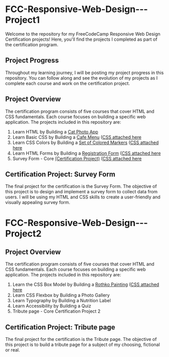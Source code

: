 # FCC-Responsive-Web-Design---Project1

Welcome to the repository for my FreeCodeCamp Responsive Web Design Certification projects! Here, you'll find the projects I completed as part of the certification program.

## Project Progress

Throughout my learning journey, I will be posting my project progress in this repository. You can follow along and see the evolution of my projects as I complete each course and work on the certification project.

## Project Overview

The certification program consists of five courses that cover HTML and CSS fundamentals. Each course focuses on building a specific web application. The projects included in this repository are:

1. Learn HTML by Building a [Cat Photo App](https://github.com/Wxrren/FCC-Responsive-Web-Design/blob/main/Project%201/Cat%20Photo%20App.html) 
2. Learn Basic CSS by Building a [Cafe Menu](https://github.com/Wxrren/FCC-Responsive-Web-Design/blob/main/Project%201/cafe%20menu.html) ([CSS attached here](https://github.com/Wxrren/FCC-Responsive-Web-Design/blob/main/Project%201/Cafe-menu-style.css)
3. Learn CSS Colors by Building a [Set of Colored Markers](https://github.com/Wxrren/FCC-Responsive-Web-Design/blob/main/Project%201/Colour%20Mark.html) ([CSS attached here](https://github.com/Wxrren/FCC-Responsive-Web-Design/blob/main/Project%201/colourmark.css)
4. Learn HTML Forms by Building a [Registration Form](https://github.com/Wxrren/FCC-Responsive-Web-Design/blob/main/Project%201/test.html) ([CSS attached here](https://github.com/Wxrren/FCC-Responsive-Web-Design/blob/main/Project%201/style.css)
5. Survey Form -  Core [(Certification Project)](https://github.com/Wxrren/FCC-Responsive-Web-Design/blob/main/Project%201/Survey%20Form.html)  ([CSS attached here](https://github.com/Wxrren/FCC-Responsive-Web-Design/blob/main/Project%201/styles.css)

## Certification Project: Survey Form

The final project for the certification is the Survey Form. The objective of this project is to design and implement a survey form to collect data from users. I will be using my HTML and CSS skills to create a user-friendly and visually appealing survey form. 



# FCC-Responsive-Web-Design---Project2

## Project Overview

The certification program consists of five courses that cover HTML and CSS fundamentals. Each course focuses on building a specific web application. The projects included in this repository are:

1. Learn the CSS Box Model by Building a [Rothko Painting](https://github.com/Wxrren/FCC-Responsive-Web-Design/blob/main/Project%202/Rothko.html) ([CSS attached here](https://github.com/Wxrren/FCC-Responsive-Web-Design/blob/main/Project%202/Rothko-styles.css)
2. Learn CSS Flexbox by Building a Photo Gallery
3. Learn Typography by Building a Nutrition Label
4. Learn Accessibility by Building a Quiz
5. Tribute page -  Core Certification Project 2

## Certification Project: Tribute page

The final project for the certification is the Tribute page. The objective of this project is to build a tribute page for a subject of my choosing, fictional or real.




